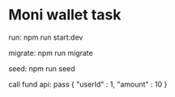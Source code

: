 # Moni wallet task


run:
npm run start:dev

migrate:
npm run migrate

seed:
npm run seed

call fund api:
pass {
    "userId" : 1,
    "amount" : 10
}
